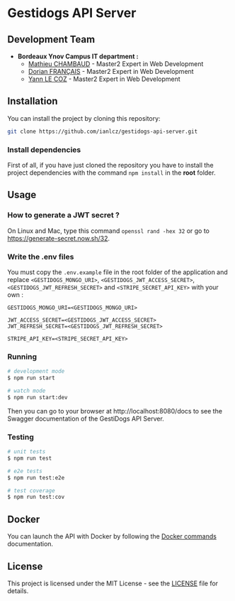 # Gestidogs API Server

## Development Team

- **Bordeaux Ynov Campus IT department :**
  - [Mathieu CHAMBAUD](https://github.com/FrekiManagarm) - Master2 Expert in Web Development
  - [Dorian FRANÇAIS](https://github.com/DorianFRANCAIS) - Master2 Expert in Web Development
  - [Yann LE COZ](https://github.com/ianlcz) - Master2 Expert in Web Development

## Installation

You can install the project by cloning this repository:

```bash
git clone https://github.com/ianlcz/gestidogs-api-server.git
```

### Install dependencies

First of all, if you have just cloned the repository you have to install the project dependencies with the command `npm install` in the **root** folder.

## Usage

### How to generate a JWT secret ?

On Linux and Mac, type this command `openssl rand -hex 32` or go to https://generate-secret.now.sh/32.

### Write the .env files

You must copy the `.env.example` file in the root folder of the application and replace `<GESTIDOGS_MONGO_URI>`, `<GESTIDOGS_JWT_ACCESS_SECRET>`, `<GESTIDOGS_JWT_REFRESH_SECRET>` and `<STRIPE_SECRET_API_KEY>` with your own :

```
GESTIDOGS_MONGO_URI=<GESTIDOGS_MONGO_URI>

JWT_ACCESS_SECRET=<GESTIDOGS_JWT_ACCESS_SECRET>
JWT_REFRESH_SECRET=<GESTIDOGS_JWT_REFRESH_SECRET>

STRIPE_API_KEY=<STRIPE_SECRET_API_KEY>
```

### Running

```bash
# development mode
$ npm run start

# watch mode
$ npm run start:dev
```

Then you can go to your browser at http://localhost:8080/docs to see the Swagger documentation of the GestiDogs API Server.

### Testing

```bash
# unit tests
$ npm run test

# e2e tests
$ npm run test:e2e

# test coverage
$ npm run test:cov
```

## Docker

You can launch the API with Docker by following the [Docker commands](./docs/docker.md) documentation.

## License

This project is licensed under the MIT License - see the [LICENSE](./LICENSE) file for details.
